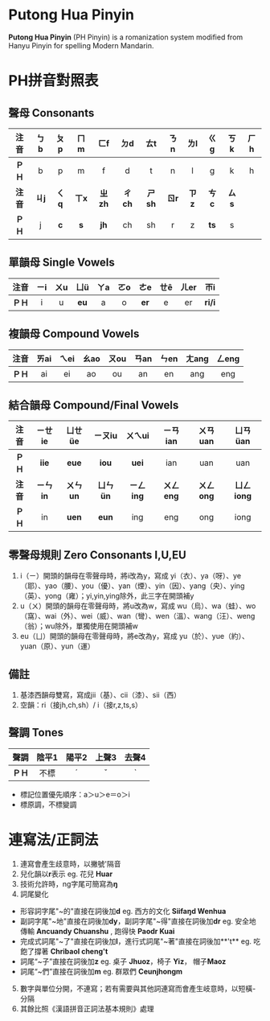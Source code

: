 # Putong Hua Pinyin
**Putong Hua Pinyin** (PH Pinyin) is a romanization system modified from Hanyu Pinyin for spelling Modern Mandarin.
# PH拼音對照表
## 聲母 Consonants
|**注音**|ㄅb|ㄆp|ㄇm|ㄈf|ㄉd|ㄊt|ㄋn|ㄌl|ㄍg|ㄎk|ㄏh|
|:----:|:----:|:----:|:----:|:----:|:----:|:----:|:----:|:----:|:----:|:----:|:----:|
|**ＰＨ**|b|p|m|f|d|t|n|l|g|k|h|
|**注音**|**ㄐj**|**ㄑq**|**ㄒx**|**ㄓzh**|**ㄔch**|**ㄕsh**|**ㄖr**|**ㄗz**|**ㄘc**|**ㄙs**|
|**ＰＨ**|j|**c**|**s**|**jh**|ch|sh|r|z|**ts**|s|

## 單韻母 Single Vowels
|**注音**|ㄧi|ㄨu|ㄩü|ㄚa|ㄛo|ㄜe|ㄝê|ㄦer|ㄭi
|:----:|:----:|:----:|:----:|:----:|:----:|:----:|:----:|:----:|:----:|
|**ＰＨ**|i|u|**eu**|a|o|**er**|e|er|**ri/i** 

## 複韻母 Compound Vowels
|**注音**|ㄞai|ㄟei|ㄠao|ㄡou|ㄢan|ㄣen|ㄤang|ㄥeng|
|:----:|:----:|:----:|:----:|:----:|:----:|:----:|:----:|:----:|
|**ＰＨ**|ai|ei|ao|ou|an|en|ang|eng

## 結合韻母 Compound/Final Vowels
|**注音**|ㄧㄝie|ㄩㄝüe|ㄧㄡiu|ㄨㄟui|ㄧㄢian|ㄨㄢuan|ㄩㄢüan|
|:----:|:----:|:----:|:----:|:----:|:----:|:----:|:----:|
|**ＰＨ**|**iie**|**eue**|**iou**|**uei**|ian|uan|uan|
|**注音**|**ㄧㄣin**|**ㄨㄣun**|**ㄩㄣün**|**ㄧㄥing**|**ㄨㄥeng**|**ㄨㄥong**|**ㄩㄥiong**
|**ＰＨ**|in|**uen**|**eun**|ing|eng|ong|iong|

## 零聲母規則 Zero Consonants I,U,EU
1. i（ㄧ）開頭的韻母在零聲母時，將i改為y，寫成 yi（衣）、ya（呀）、ye（耶）、yao（腰）、you（優）、yan（煙）、yin（因）、yang（央）、ying（英）、yong（雍）；yi,yin,ying除外，此三字在開頭補y
2. u（ㄨ）開頭的韻母在零聲母時，將u改為w，寫成 wu（烏）、wa（蛙）、wo（窩）、wai（外）、wei（威）、wan（彎）、wen（溫）、wang（汪）、weng（翁）；wu除外，單獨使用在開頭補w
3. eu（ㄩ）開頭的韻母在零聲母時，將e改為y，寫成 yu（於）、yue（約）、yuan（原）、yun（運）

## 備註
1. 基漆西韻母雙寫，寫成jii（基）、cii（漆）、sii（西）
2. 空韻：ri（接jh,ch,sh）/ i（接r,z,ts,s）

## 聲調 Tones
|**聲調**|陰平1|陽平2|上聲3|去聲4
|:----:|:----:|:----:|:----:|:----:|
|**ＰＨ**|不標|ˊ|ˇ|ˋ|
* 標記位置優先順序：a＞u＞e＝o＞i
* 標原調，不標變調

# 連寫法/正詞法
1. 連寫會產生歧意時，以撇號'隔音
2. 兒化韻以**r**表示 eg. 花兒 **Huar**
3. 技術允許時，ng字尾可簡寫為**ŋ**
4. 詞尾變化
* 形容詞字尾"~的"直接在詞後加**d** eg. 西方的文化 **Siifaŋd Wenhua**
* 副詞字尾"~地"直接在詞後加**dy**，副詞字尾"~得"直接在詞後加**dr** eg. 安全地傳輸 **Ancuandy Chuanshu** , 跑得快 **Paodr Kuai**
* 完成式詞尾"~了"直接在詞後加**l**，進行式詞尾"~著"直接在詞後加**'t**
eg. 吃飽了撐著 **Chribaol cheng't**
* 詞尾“~子”直接在詞後加**z** eg. 桌子 **Jhuoz**，椅子 **Yiz**， 帽子**Maoz**
* 詞尾“~們”直接在詞後加**m** eg. 群眾們 **Ceunjhongm**
5. 數字與單位分開，不連寫；若有需要與其他詞連寫而會產生岐意時，以短橫-分隔
6. 其餘比照《漢語拼音正詞法基本規則》處理
